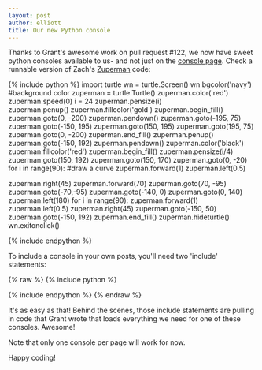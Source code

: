 ```yaml
---
layout: post
author: elliott
title: Our new Python console
---
```


Thanks to Grant's awesome work on pull request #122, we now have sweet python consoles available to us- and not just on the [console page](silshack.github.io/spring2014/console.html).  Check a runnable version of Zach's [Zuperman](http://silshack.github.io/spring2014/2014/01/16/zuperman.html) code:


{% include python %}
import turtle
wn = turtle.Screen()
wn.bgcolor('navy') #background color
zuperman = turtle.Turtle()
zuperman.color('red')
zuperman.speed(0)
i = 24
zuperman.pensize(i)     
zuperman.penup()
zuperman.fillcolor('gold')
zuperman.begin_fill()
zuperman.goto(0, -200)
zuperman.pendown()
zuperman.goto(-195, 75)
zuperman.goto(-150, 195)
zuperman.goto(150, 195)
zuperman.goto(195, 75)
zuperman.goto(0, -200)
zuperman.end_fill()
zuperman.penup()
zuperman.goto(-150, 192)
zuperman.pendown()
zuperman.color('black')
zuperman.fillcolor('red')
zuperman.begin_fill()
zuperman.pensize(i/4)
zuperman.goto(150, 192)
zuperman.goto(150, 170)
zuperman.goto(0, -20)
for i in range(90): #draw a curve
   zuperman.forward(1)
   zuperman.left(0.5)
   
zuperman.right(45)
zuperman.forward(70)
zuperman.goto(70, -95)
zuperman.goto(-70,-95)
zuperman.goto(-140, 0)
zuperman.goto(0, 140)
zuperman.left(180)
for i in range(90):
   zuperman.forward(1)
   zuperman.left(0.5)
zuperman.right(45)
zuperman.goto(-150, 50)
zuperman.goto(-150, 192)
zuperman.end_fill()
zuperman.hideturtle()
wn.exitonclick()

{% include endpython %}


To include a console in your own posts, you'll need two 'include' statements:

{% raw %}
{% include python %}

<python code here>

{% include endpython %}
{% endraw %}

It's as easy as that!  Behind the scenes, those include statements are pulling in code that Grant wrote that loads everything we need for one of these consoles.  Awesome!

Note that only one console per page will work for now.

Happy coding!